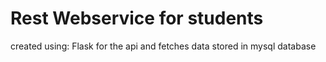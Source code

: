 # Rest Webservice for students

created using: Flask for the api and fetches data stored in mysql database